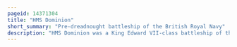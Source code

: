 ```yaml
---
pageid: 14371304
title: "HMS Dominion"
short_summary: "Pre-dreadnought battleship of the British Royal Navy"
description: "HMS Dominion was a King Edward VII-class battleship of the Royal Navy. Like all the Ships in the Class she was named after an important Part of the british Empire namely the Dominion of Canada. The Ship was built by Vickers ; she was laid down in May 1902, was launched in August 1903, and was completed in July 1905. Armed with a battery of four 12-inch and four 9. 2 in Guns, she and her sister Ships marked a significant Advance in offensive Power compared to earlier british Battleship Designs that did not carry the 9. 2 in guns."
---
```

